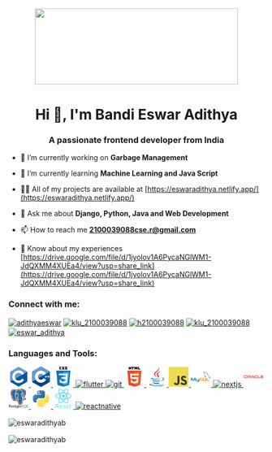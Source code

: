 <div id="header" align="center">
  <img src="https://media.giphy.com/media/qgQUggAC3Pfv687qPC/giphy.gif" width="400" height="150"/>
</div>
<h1 align="center">Hi 👋, I'm Bandi Eswar Adithya</h1>
<h3 align="center">A passionate frontend developer from India</h3>

- 🔭 I’m currently working on **Garbage Management**

- 🌱 I’m currently learning **Machine Learning and Java Script**

- 👨‍💻 All of my projects are available at [https://eswaradithya.netlify.app/](https://eswaradithya.netlify.app/)

- 💬 Ask me about **Django, Python, Java and Web Development**

- 📫 How to reach me **2100039088cse.r@gmail.com**

- 📄 Know about my experiences [https://drive.google.com/file/d/1jyolov1A6PycaNGlWM1-JdQXMM4XUEa4/view?usp=share_link](https://drive.google.com/file/d/1jyolov1A6PycaNGlWM1-JdQXMM4XUEa4/view?usp=share_link)
<h3 align="left">Connect with me:</h3>
<p align="left">
<a href="https://instagram.com/adithyaeswar" target="blank"><img align="center" src="https://raw.githubusercontent.com/rahuldkjain/github-profile-readme-generator/master/src/images/icons/Social/instagram.svg" alt="adithyaeswar" height="30" width="40" /></a>
<a href="https://www.codechef.com/users/klu_2100039088" target="blank"><img align="center" src="https://cdn.jsdelivr.net/npm/simple-icons@3.1.0/icons/codechef.svg" alt="klu_2100039088" height="30" width="40" /></a>
<a href="https://www.hackerrank.com/h2100039088" target="blank"><img align="center" src="https://raw.githubusercontent.com/rahuldkjain/github-profile-readme-generator/master/src/images/icons/Social/hackerrank.svg" alt="h2100039088" height="30" width="40" /></a>
<a href="https://codeforces.com/profile/klu_2100039088" target="blank"><img align="center" src="https://raw.githubusercontent.com/rahuldkjain/github-profile-readme-generator/master/src/images/icons/Social/codeforces.svg" alt="klu_2100039088" height="30" width="40" /></a>
<a href="https://www.leetcode.com/eswar_adithya" target="blank"><img align="center" src="https://raw.githubusercontent.com/rahuldkjain/github-profile-readme-generator/master/src/images/icons/Social/leet-code.svg" alt="eswar_adithya" height="30" width="40" /></a>
</p>

<h3 align="left">Languages and Tools:</h3>
<p align="left"> <a href="https://www.cprogramming.com/" target="_blank" rel="noreferrer"> <img src="https://raw.githubusercontent.com/devicons/devicon/master/icons/c/c-original.svg" alt="c" width="40" height="40"/> </a> <a href="https://www.w3schools.com/cpp/" target="_blank" rel="noreferrer"> <img src="https://raw.githubusercontent.com/devicons/devicon/master/icons/cplusplus/cplusplus-original.svg" alt="cplusplus" width="40" height="40"/> </a> <a href="https://www.w3schools.com/css/" target="_blank" rel="noreferrer"> <img src="https://raw.githubusercontent.com/devicons/devicon/master/icons/css3/css3-original-wordmark.svg" alt="css3" width="40" height="40"/> </a> <a href="https://flutter.dev" target="_blank" rel="noreferrer"> <img src="https://www.vectorlogo.zone/logos/flutterio/flutterio-icon.svg" alt="flutter" width="40" height="40"/> </a> <a href="https://git-scm.com/" target="_blank" rel="noreferrer"> <img src="https://www.vectorlogo.zone/logos/git-scm/git-scm-icon.svg" alt="git" width="40" height="40"/> </a> <a href="https://www.w3.org/html/" target="_blank" rel="noreferrer"> <img src="https://raw.githubusercontent.com/devicons/devicon/master/icons/html5/html5-original-wordmark.svg" alt="html5" width="40" height="40"/> </a> <a href="https://www.java.com" target="_blank" rel="noreferrer"> <img src="https://raw.githubusercontent.com/devicons/devicon/master/icons/java/java-original.svg" alt="java" width="40" height="40"/> </a> <a href="https://developer.mozilla.org/en-US/docs/Web/JavaScript" target="_blank" rel="noreferrer"> <img src="https://raw.githubusercontent.com/devicons/devicon/master/icons/javascript/javascript-original.svg" alt="javascript" width="40" height="40"/> </a> <a href="https://www.mysql.com/" target="_blank" rel="noreferrer"> <img src="https://raw.githubusercontent.com/devicons/devicon/master/icons/mysql/mysql-original-wordmark.svg" alt="mysql" width="40" height="40"/> </a> <a href="https://nextjs.org/" target="_blank" rel="noreferrer"> <img src="https://cdn.worldvectorlogo.com/logos/nextjs-2.svg" alt="nextjs" width="40" height="40"/> </a> <a href="https://www.oracle.com/" target="_blank" rel="noreferrer"> <img src="https://raw.githubusercontent.com/devicons/devicon/master/icons/oracle/oracle-original.svg" alt="oracle" width="40" height="40"/> </a> <a href="https://www.postgresql.org" target="_blank" rel="noreferrer"> <img src="https://raw.githubusercontent.com/devicons/devicon/master/icons/postgresql/postgresql-original-wordmark.svg" alt="postgresql" width="40" height="40"/> </a> <a href="https://www.python.org" target="_blank" rel="noreferrer"> <img src="https://raw.githubusercontent.com/devicons/devicon/master/icons/python/python-original.svg" alt="python" width="40" height="40"/> </a> <a href="https://reactjs.org/" target="_blank" rel="noreferrer"> <img src="https://raw.githubusercontent.com/devicons/devicon/master/icons/react/react-original-wordmark.svg" alt="react" width="40" height="40"/> </a> <a href="https://reactnative.dev/" target="_blank" rel="noreferrer"> <img src="https://reactnative.dev/img/header_logo.svg" alt="reactnative" width="40" height="40"/> </a> </p>

<p><img align="center" src="https://github-readme-stats.vercel.app/api/top-langs?username=eswaradithyab&show_icons=true&locale=en&layout=compact" alt="eswaradithyab" /></p>

<p><img align="center" src="https://github-readme-streak-stats.herokuapp.com/?user=eswaradithyab&" alt="eswaradithyab" /></p>
